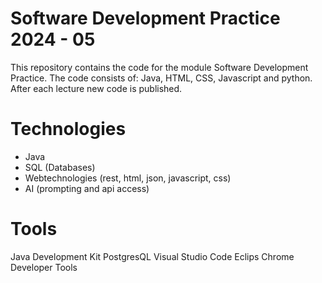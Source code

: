 # Software Development Practice 2024 - 05
This repository contains the code for the module Software Development Practice.
The code consists of: Java, HTML, CSS, Javascript and python.
After each lecture new code is published.

# Technologies
- Java
- SQL (Databases)
- Webtechnologies (rest, html, json, javascript, css)
- AI (prompting and api access)

 # Tools
 Java Development Kit
 PostgresQL
 Visual Studio Code
 Eclips
 Chrome Developer Tools
